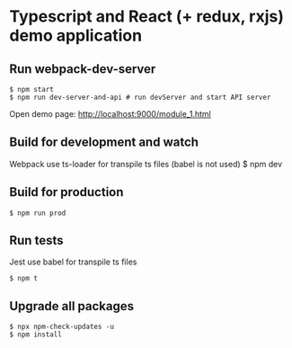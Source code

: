 # Typescript and React (+ redux, rxjs) demo application

## Run webpack-dev-server

    $ npm start
    $ npm run dev-server-and-api # run devServer and start API server

Open demo page: [http://localhost:9000/module_1.html](http://localhost:9000/module_1.html)

## Build for development and watch

Webpack use ts-loader for transpile ts files (babel is not used)
\$ npm dev

## Build for production

    $ npm run prod

## Run tests

Jest use babel for transpile ts files

    $ npm t

## Upgrade all packages

    $ npx npm-check-updates -u
    $ npm install

